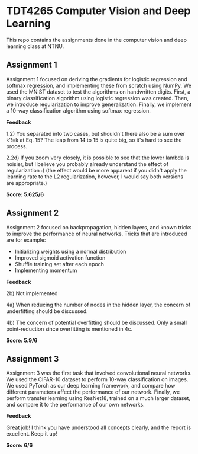 # TDT4265 Computer Vision and Deep Learning
This repo contains the assignments done in the computer vision and deep learning class at NTNU.

## Assignment 1
Assignment 1 focused on deriving the gradients for logistic regression and softmax regression, and implementing these from scratch using NumPy. We used the MNIST dataset to test the algorithms on handwritten digits.
First, a binary classification algorithm using logistic regression was created. Then, we introduce regularization to improve generalization. Finally, we implement a 10-way classification algorithm using softmax regression.

**Feedback**

1.2) You separated into two cases, but shouldn't there also be a sum over k'!=k at Eq. 15? The leap from 14 to 15 is quite big, so it's hard to see the process.

2.2d) If you zoom very closely, it is possible to see that the lower lambda is noisier, but I believe you probably already understand the effect of regularization :) (the effect would be more apparent if you didn't apply the learning rate to the L2 regularization, however, I would say both versions are appropriate.)


**Score: 5.625/6**

## Assignment 2
Assignment 2 focused on backpropagation, hidden layers, and known tricks to improve the performance of neural networks.
Tricks that are introduced are for example:
* Initializing weights using a normal distribution
* Improved sigmoid activation function
* Shuffle training set after each epoch
* Implementing momentum

**Feedback**

2b) Not implemented

4a) When reducing the number of nodes in the hidden layer, the concern of underfitting should be discussed.

4b) The concern of potential overfitting should be discussed. Only a small point-reduction since overfitting is mentioned in 4c.

**Score: 5.9/6**

## Assignment 3
Assignment 3 was the first task that involved convolutional neural networks. We used the CIFAR-10 dataset 
to perform 10-way classification on images. 
We used PyTorch as our deep learning framework, and compare how different parameters affect the performance of our network.
Finally, we perform transfer learning using ResNet18, trained on a much larger dataset, and compare it to the performance of our own networks.

**Feedback**

Great job! I think you have understood all concepts clearly, and the report is excellent. Keep it up! 

**Score: 6/6**